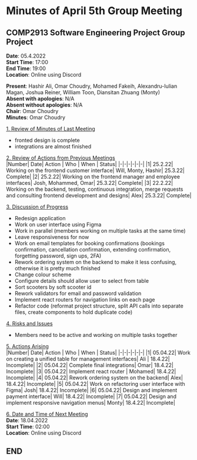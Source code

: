 # Minutes of April 5th Group Meeting
## COMP2913 Software Engineering Project Group Project
**Date**: 05.4.2022  
**Start Time**: 17:00  
**End Time**: 19:00  
**Location**: Online using Discord

**Present**: Hashir Ali, Omar Choudry, Mohamed Fakeih, Alexandru-Iulian Magan, Joshua Reiner, William Toon, Diansitan Zhuang (Monty)  
**Absent with apologies**: N/A  
**Absent without apologies**: N/A  
**Chair**: Omar Choudry  
**Minutes**: Omar Choudry

<u>1. Review of Minutes of Last Meeting</u>
- fronted design is complete
- integrations are almost finished

<u>2. Review of Actions from Previous Meetings</u>  
|Number| Date| Action | Who | When | Status|
|-|-|-|-|-|-|
|1| 25.2.22| Working on the frontend customer interface| Will, Monty, Hashir| 25.3.22| Complete|
|2| 25.2.22| Working on the frontend manager and employee interfaces| Josh, Mohammed, Omar| 25.3.22| Complete|
|3| 22.2.22| Working on the backend, testing, continuous integration, merge requests and consulting frontend development and designs| Alex| 25.3.22| Complete|

<u>3. Discussion of Progress</u>
- Redesign application
- Work on user interface using Figma
- Work in parallel (members working on multiple tasks at the same time)
- Leave responsiveness for now
- Work on email templates for booking confirmations (bookings confirmation, cancellation confirmation, extending confirmation, forgetting password, sign ups, 2FA)
- Rework ordering system on the backend to make it less confusing, otherwise it is pretty much finished
- Change colour scheme
- Configure details should allow user to select from table
- Sort scooters by soft scooter id
- Rework validators for email and password validation
- Implement react routers for navigation links on each page
- Refactor code (reformat project structure, split API calls into separate files, create components to hold duplicate code)



<u>4. Risks and Issues</u>
- Members need to be active and working on multiple tasks together


<u>5. Actions Arising</u>  
|Number| Date| Action | Who | When | Status|
|-|-|-|-|-|-|
|1| 05.04.22| Work on creating a unified table for management interfaces| Ali | 18.4.22| Incomplete|
|2| 05.04.22| Complete final integrations| Omar| 18.4.22| Incomplete|
|3| 05.04.22| Implement react router | Mohamed| 18.4.22| Incomplete|
|4| 05.04.22| Rework ordering system on the backend| Alex| 18.4.22| Incomplete|
|5| 05.04.22| Work on refactoring user interface with Figma| Josh| 18.4.22| Incomplete|
|6| 05.04.22| Design and implement payment interface| Will| 18.4.22| Incomplete|
|7| 05.04.22| Design and implement responsive navigation menus| Monty| 18.4.22| Incomplete|

<u>6. Date and Time of Next Meeting</u>  
**Date**: 18.04.2022  
**Start Time**: 02:00  
**Location**: Online using Discord
## END


